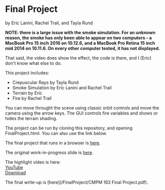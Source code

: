 # Final Project
by Eric Lanini, Rachel Trail, and Tayla Rund

**NOTE: there is a large issue with the smoke simulation. For an unknown reason, the smoke has only been able to appear on two computers - a MacBook Pro 15 inch 2016 on 10.12.6, and a MacBook Pro Retina 15 inch mid 2014 on 10.11.6. On every other computer tested, it has not displayed.**

That said, the video does show the effect, the code is there, and I (Eric) don't know what else to do. 

This project includes:
- Crepuscular Rays by Tayla Rund
- Smoke Simulation by Eric Lanini and Rachel Trail
- Terrain by Eric
- Fire by Rachel Trail

You can move throught the scene using classic orbit controls and move the camera using the arrow keys.
The GUI controls fire variables and shows or hides the terrain shading.

The project can be run by cloning this repository, and opening FinalProject.html. You can also use the link below.

The final project that runs in a browser is [here](https://taylarund.github.io/FinalProject/).

The original work-in-progress slide is [here](https://docs.google.com/presentation/d/e/2PACX-1vRIYRheYBfM9U5IpaUFTEN3pROUyLcSMFA0vzZF_6HKiPVT0lXm1m7GCKsRvAr0mfuNQXvQtSqpfkct/pub?start=false&loop=true&delayms=10000).

The highlight video is here:                              
[YouTube](https://youtu.be/kLfK-jD4S9U)                               
[Download](https://raw.githubusercontent.com/TaylaRund/FinalProject/master/video.mp4)

The final write-up is [here](/FinalProject/CMPM 163 Final Project.pdf).

